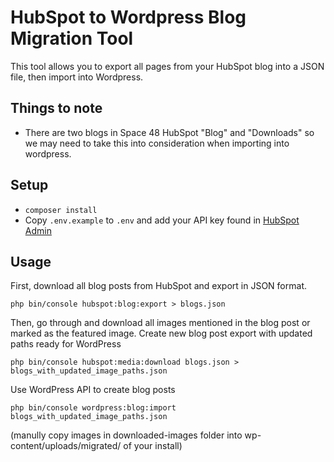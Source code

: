 # HubSpot to Wordpress Blog Migration Tool

This tool allows you to export all pages from your HubSpot blog into a JSON file, then import into Wordpress.

## Things to note

- There are two blogs in Space 48 HubSpot "Blog" and "Downloads" so we may need to
take this into consideration when importing into wordpress.    

## Setup

- `composer install`
- Copy `.env.example` to `.env` and add your API key found in [HubSpot Admin](https://app.hubspot.com/api-key/2805713)


## Usage

First, download all blog posts from HubSpot and export in JSON format.

    php bin/console hubspot:blog:export > blogs.json
    
Then, go through and download all images mentioned in the blog post or marked as the featured image. Create new blog post
export with updated paths ready for WordPress
    
    php bin/console hubspot:media:download blogs.json > blogs_with_updated_image_paths.json
    
Use WordPress API to create blog posts 
    
    php bin/console wordpress:blog:import blogs_with_updated_image_paths.json
    
(manully copy images in downloaded-images folder into wp-content/uploads/migrated/ of your install)
    